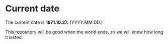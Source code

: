 # Current date

The current date is **1971.10.27.** (YYYY.MM.DD.)

This repository will be good when the world ends, so we will know how long it lasted.